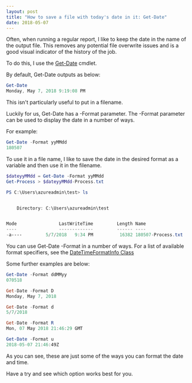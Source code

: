 ```yaml
---
layout: post
title: "How to save a file with today's date in it: Get-Date"
date: 2018-05-07
---
```


Often, when running a regular report, I like to keep the date in the name of the output file. This removes any potential file overwrite issues and is a good visual indicator of the history of the job.

To do this, I use the [Get-Date](https://docs.microsoft.com/en-us/powershell/module/microsoft.powershell.utility/get-date?view=powershell-6) cmdlet. 

By default, Get-Date outputs as below:
```PowerShell
Get-Date
Monday, May 7, 2018 9:19:08 PM
```

This isn't particularly useful to put in a filename. 

Luckily for us, Get-Date has a -Format parameter. The -Format parameter can be used to display the date in a number of ways.

For example:
```PowerShell
Get-Date -Format yyMMdd
180507
```

To use it in a file name, I like to save the date in the desired format as a variable and then use it in the filename.

```PowerShell
$dateyyMMdd = Get-Date -Format yyMMdd
Get-Process > $dateyyMMdd-Process.txt

PS C:\Users\azureadmin\test> ls


    Directory: C:\Users\azureadmin\test


Mode                LastWriteTime         Length Name                                                                             
----                -------------         ------ ----                                                                             
-a----         5/7/2018   9:34 PM          16382 180507-Process.txt
```

You can use Get-Date -Format in a number of ways. For a list of available format specifiers, see the [DateTimeFormatInfo Class](https://msdn.microsoft.com/en-GB/Library/system.globalization.datetimeformatinfo(VS.85).aspx)

Some further examples are below:

```PowerShell
Get-Date -Format ddMMyy
070518

Get-Date -Format D
Monday, May 7, 2018

Get-Date -Format d
5/7/2018

Get-Date -Format R
Mon, 07 May 2018 21:46:29 GMT

Get-Date -Format u
2018-05-07 21:46:49Z
```

As you can see, these are just some of the ways you can format the date and time.

Have a try and see which option works best for you.
